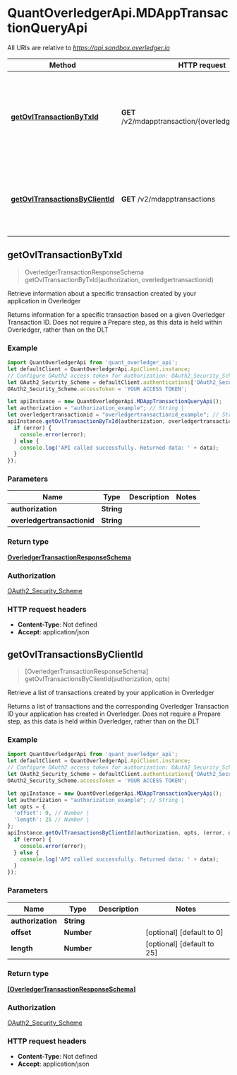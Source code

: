 # QuantOverledgerApi.MDAppTransactionQueryApi

All URIs are relative to *https://api.sandbox.overledger.io*

Method | HTTP request | Description
------------- | ------------- | -------------
[**getOvlTransactionByTxId**](MDAppTransactionQueryApi.md#getOvlTransactionByTxId) | **GET** /v2/mdapptransaction/{overledgertransactionid} | Retrieve information about a specific transaction created by your application in Overledger
[**getOvlTransactionsByClientId**](MDAppTransactionQueryApi.md#getOvlTransactionsByClientId) | **GET** /v2/mdapptransactions | Retrieve a list of transactions created by your application in Overledger



## getOvlTransactionByTxId

> OverledgerTransactionResponseSchema getOvlTransactionByTxId(authorization, overledgertransactionid)

Retrieve information about a specific transaction created by your application in Overledger

Returns information for a specific transaction based on a given Overledger Transaction ID. Does not require a Prepare step, as this data is held within Overledger, rather than on the DLT

### Example

```javascript
import QuantOverledgerApi from 'quant_overledger_api';
let defaultClient = QuantOverledgerApi.ApiClient.instance;
// Configure OAuth2 access token for authorization: OAuth2_Security_Scheme
let OAuth2_Security_Scheme = defaultClient.authentications['OAuth2_Security_Scheme'];
OAuth2_Security_Scheme.accessToken = 'YOUR ACCESS TOKEN';

let apiInstance = new QuantOverledgerApi.MDAppTransactionQueryApi();
let authorization = "authorization_example"; // String | 
let overledgertransactionid = "overledgertransactionid_example"; // String | 
apiInstance.getOvlTransactionByTxId(authorization, overledgertransactionid, (error, data, response) => {
  if (error) {
    console.error(error);
  } else {
    console.log('API called successfully. Returned data: ' + data);
  }
});
```

### Parameters


Name | Type | Description  | Notes
------------- | ------------- | ------------- | -------------
 **authorization** | **String**|  | 
 **overledgertransactionid** | **String**|  | 

### Return type

[**OverledgerTransactionResponseSchema**](OverledgerTransactionResponseSchema.md)

### Authorization

[OAuth2_Security_Scheme](../README.md#OAuth2_Security_Scheme)

### HTTP request headers

- **Content-Type**: Not defined
- **Accept**: application/json


## getOvlTransactionsByClientId

> [OverledgerTransactionResponseSchema] getOvlTransactionsByClientId(authorization, opts)

Retrieve a list of transactions created by your application in Overledger

Returns a list of transactions and the corresponding Overledger Transaction ID your application has created in Overledger. Does not require a Prepare step, as this data is held within Overledger, rather than on the DLT

### Example

```javascript
import QuantOverledgerApi from 'quant_overledger_api';
let defaultClient = QuantOverledgerApi.ApiClient.instance;
// Configure OAuth2 access token for authorization: OAuth2_Security_Scheme
let OAuth2_Security_Scheme = defaultClient.authentications['OAuth2_Security_Scheme'];
OAuth2_Security_Scheme.accessToken = 'YOUR ACCESS TOKEN';

let apiInstance = new QuantOverledgerApi.MDAppTransactionQueryApi();
let authorization = "authorization_example"; // String | 
let opts = {
  'offset': 0, // Number | 
  'length': 25 // Number | 
};
apiInstance.getOvlTransactionsByClientId(authorization, opts, (error, data, response) => {
  if (error) {
    console.error(error);
  } else {
    console.log('API called successfully. Returned data: ' + data);
  }
});
```

### Parameters


Name | Type | Description  | Notes
------------- | ------------- | ------------- | -------------
 **authorization** | **String**|  | 
 **offset** | **Number**|  | [optional] [default to 0]
 **length** | **Number**|  | [optional] [default to 25]

### Return type

[**[OverledgerTransactionResponseSchema]**](OverledgerTransactionResponseSchema.md)

### Authorization

[OAuth2_Security_Scheme](../README.md#OAuth2_Security_Scheme)

### HTTP request headers

- **Content-Type**: Not defined
- **Accept**: application/json

